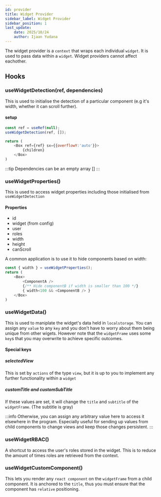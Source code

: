 ```yaml
---
id: provider
title: Widget Provider
sidebar_label: Widget Provider
sidebar_position: 1
last_update:
    date: 2025/10/24
    author: Ijaan Yudana
---
```


The widget provider is a `context` that wraps each individual `widget`. It is used to pass data within a `widget`. Widget providers cannot affect eachother.

## Hooks

### useWidgetDetection(ref, dependencies)

This is used to initialise the detection of a particular component (e.g it's width, whether it can scroll further).

#### setup

```js
const ref = useRef(null);
useWidgetDetection(ref, []);

return (
    <Box ref={ref} sx={{overflowY:'auto'}}>
        {children}
    </Box>
)
```

:::tip
Dependencies can be an empty array []
:::

### useWidgetProperties()

This is used to access widget properties including those initialised from `useWidgetDetection`

#### Properties

- id
- widget (from config)
- user
- roles
- width
- height
- canScroll

A common application is to use it to hide components based on width:

```js
const { width } = useWidgetProperties();
return (
    <Box>
        <ComponentA />
        {/** Hide componentB if width is smaller than 100 */}
        { width<100 && <ComponentB /> } 
    </Box>
)
```

### useWidgetData()

This is used to maniplate the widget's data held in `localstorage`. You can assign any `value` to any `key` and you don't have to worry about them being unique from other wigets. However note that the `widgetFrame` uses some `key`s that you may overwrite to achieve specific outcomes. 

#### Special keys

##### selectedView

This is set by `actions` of the type `view`, but it is up to you to implement any further functionality within a `widget`

##### customTitle and customSubTitle

If these values are set, it will change the `title` and `subtitle` of the `widgetFrame`. (The subtitle is gray)

:::info
Otherwise, you can assign any arbitrary value here to access it elsewhere in the program. Especially useful for sending up values from child components to change views and keep those changes persistent.
:::

### useWidgetRBAC()

A shortcut to access the user's roles stored in the widget. This is to reduce the amount of times roles are retrieved from the context.

### useWidgetCustomComponent()

This lets you render any `react component` on the `widgetFrame` from a child component. It is anchored to the `title`, thus you must ensure that the component has `relative` positioning.